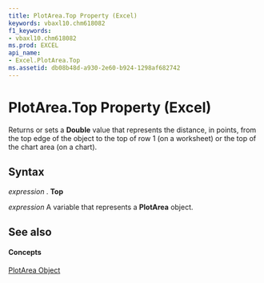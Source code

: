 ```yaml
---
title: PlotArea.Top Property (Excel)
keywords: vbaxl10.chm618082
f1_keywords:
- vbaxl10.chm618082
ms.prod: EXCEL
api_name:
- Excel.PlotArea.Top
ms.assetid: db08b48d-a930-2e60-b924-1298af682742
---
```



# PlotArea.Top Property (Excel)

Returns or sets a  **Double** value that represents the distance, in points, from the top edge of the object to the top of row 1 (on a worksheet) or the top of the chart area (on a chart).


## Syntax

 _expression_ . **Top**

 _expression_ A variable that represents a **PlotArea** object.


## See also


#### Concepts


[PlotArea Object](plotarea-object-excel.md)

